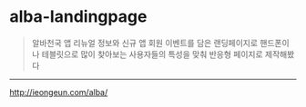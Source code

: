# alba-landingpage
> 알바천국 앱 리뉴얼 정보와 신규 앱 회원 이벤트를 담은 랜딩페이지로
핸드폰이나 테블릿으로 많이 찾아보는 사용자들의 특성을 맞춰 
반응형 페이지로 제작해봤다
***
http://ieongeun.com/alba/
